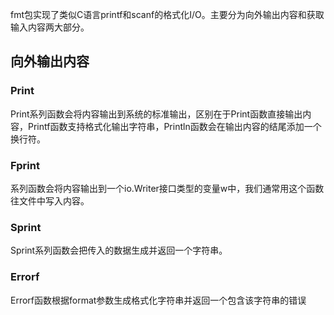 fmt包实现了类似C语言printf和scanf的格式化I/O。主要分为向外输出内容和获取输入内容两大部分。
## 向外输出内容
### Print
Print系列函数会将内容输出到系统的标准输出，区别在于Print函数直接输出内容，Printf函数支持格式化输出字符串，Println函数会在输出内容的结尾添加一个换行符。
### Fprint
系列函数会将内容输出到一个io.Writer接口类型的变量w中，我们通常用这个函数往文件中写入内容。
### Sprint
Sprint系列函数会把传入的数据生成并返回一个字符串。
### Errorf
Errorf函数根据format参数生成格式化字符串并返回一个包含该字符串的错误